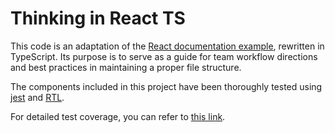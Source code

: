 # Thinking in React TS

This code is an adaptation of the [React documentation example](https://react.dev/learn/thinking-in-react), rewritten in TypeScript. Its purpose is to serve as a guide for team workflow directions and best practices in maintaining a proper file structure.

The components included in this project have been thoroughly tested using [jest](https://github.com/jestjs/jest) and [RTL](https://github.com/testing-library/react-testing-library).

For detailed test coverage, you can refer to [this link](https://huckbit.github.io/thinking-in-react-TS/).
